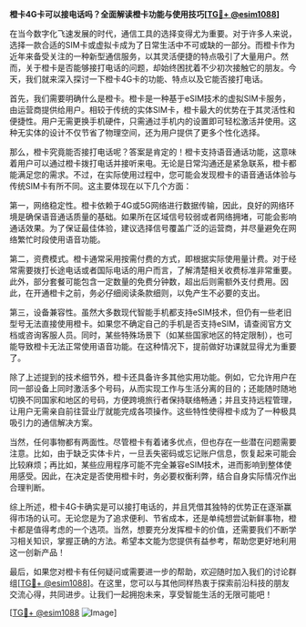 **橙卡4G卡可以接电话吗？全面解读橙卡功能与使用技巧[[TG💪+ @esim1088](https://t.me/s/esim1088)]**

在当今数字化飞速发展的时代，通信工具的选择变得尤为重要。对于许多人来说，选择一款合适的SIM卡或虚拟卡成为了日常生活中不可或缺的一部分。而橙卡作为近年来备受关注的一种新型通信服务，以其灵活便捷的特点吸引了大量用户。然而，关于橙卡是否能够接打电话的问题，却始终困扰着不少初次接触它的朋友。今天，我们就来深入探讨一下橙卡4G卡的功能、特点以及它能否接打电话。

首先，我们需要明确什么是橙卡。橙卡是一种基于eSIM技术的虚拟SIM卡服务，由运营商提供给用户。相较于传统的实体SIM卡，橙卡最大的优势在于其灵活性和便捷性。用户无需更换手机硬件，只需通过手机内的设置即可轻松激活并使用。这种无实体的设计不仅节省了物理空间，还为用户提供了更多个性化选择。

那么，橙卡究竟能否接打电话呢？答案是肯定的！橙卡支持语音通话功能，这意味着用户可以通过橙卡拨打电话并接听来电。无论是日常沟通还是紧急联系，橙卡都能满足您的需求。不过，在实际使用过程中，您可能会发现橙卡的语音通话体验与传统SIM卡有所不同。这主要体现在以下几个方面：

第一，网络稳定性。橙卡依赖于4G或5G网络进行数据传输，因此，良好的网络环境是确保语音通话质量的基础。如果所在区域信号较弱或者网络拥堵，可能会影响通话效果。为了保证最佳体验，建议选择信号覆盖广泛的运营商，并尽量避免在网络繁忙时段使用语音功能。

第二，资费模式。橙卡通常采用按需付费的方式，即根据实际使用量计费。对于经常需要拨打长途电话或者国际电话的用户而言，了解清楚相关收费标准非常重要。此外，部分套餐可能包含一定数量的免费分钟数，超出后则需额外支付费用。因此，在开通橙卡之前，务必仔细阅读条款细则，以免产生不必要的支出。

第三，设备兼容性。虽然大多数现代智能手机都支持eSIM技术，但仍有一些老旧型号无法直接使用橙卡。如果您不确定自己的手机是否支持eSIM，请查阅官方文档或咨询客服人员。同时，某些特殊场景下（如某些国家地区的特定限制），也可能导致橙卡无法正常使用语音功能。在这种情况下，提前做好功课就显得尤为重要了。

除了上述提到的技术细节外，橙卡还具备许多其他实用功能。例如，它允许用户在同一部设备上同时激活多个号码，从而实现工作与生活分离的目的；还能随时随地切换不同国家和地区的号码，方便跨境旅行者保持联络畅通；并且支持远程管理，让用户无需亲自前往营业厅就能完成各项操作。这些特性使得橙卡成为了一种极具吸引力的通信解决方案。

当然，任何事物都有两面性。尽管橙卡有着诸多优点，但也存在一些潜在问题需要注意。比如，由于缺乏实体卡片，一旦丢失密码或忘记账户信息，恢复起来可能会比较麻烦；再比如，某些应用程序可能不完全兼容eSIM技术，进而影响到整体使用感受。因此，在决定是否使用橙卡时，务必要权衡利弊，结合自身实际情况作出合理判断。

综上所述，橙卡4G卡确实是可以接打电话的，并且凭借其独特的优势正在逐渐赢得市场的认可。无论您是为了追求便利、节省成本，还是单纯想尝试新鲜事物，橙卡都是值得考虑的一个选项。当然，想要充分发挥橙卡的价值，还需要我们不断学习相关知识，掌握正确的方法。希望本文能为您提供有益参考，帮助您更好地利用这一创新产品！

最后，如果您对橙卡有任何疑问或需要进一步的帮助，欢迎随时加入我们的讨论群组[[TG💪+ @esim1088](https://t.me/s/esim1088)]。在这里，您可以与其他同样热衷于探索前沿科技的朋友交流心得，共同进步。让我们一起拥抱未来，享受智能生活的无限可能吧！

[[TG💪+ @esim1088](https://t.me/s/esim1088) ![Image](https://i.postimg.cc/4NQfJmqS/Snipaste-2025-05-13-00-14-12.png)]